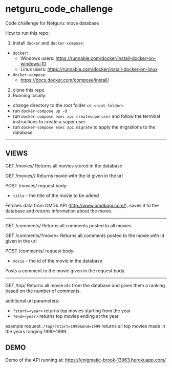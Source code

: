 # netguru_code_challenge
Code challenge for Netguru: move database

How to run this repo:

1. install `docker` and `docker-compose`:
  - `docker`:
    - Windows users: https://runnable.com/docker/install-docker-on-windows-10
    - Linux users: https://runnable.com/docker/install-docker-on-linux
  - `docker-compose`:
    - https://docs.docker.com/compose/install/
  
2. clone this repo
3. Running locally:
  - change directory to the root folder `cd <root-folder>`
  - run `docker-compose up -d`
  - run `docker-compose exec api createsuperuser` and follow the terminal instructions to create a super user
  - run `docker-compose exec api migrate` to apply the migrations to the database
 
------------

  
VIEWS
------------

GET /movies/
Returns all movies stored in the database

GET /movies/<id>/
Returns movie with the id given in the url

POST /movies/
request body:
  - `title` - the title of the movie to be added

Fetches data from OMDb API (http://www.omdbapi.com/), saves it to the database and returns information about the movie.

------------

GET /comments/
Returns all comments posted to all movies.

GET /comments/?movie=<id>
Returns all comments posted to the movie with id given in the url

POST /comments/
request body:
  - `movie` - the id of the movie in the database
  
Posts a comment to the movie given in the request body.

------------

GET /top/
Returns all movie ids from the database and gives them a ranking based on the number of comments.

additional url parameters:
  - `?start=<year>` returns top movies starting from the year <year>
  - `?end=<year>` returns top movies ending at the year <year>

example request: `/top/?start=1990&end=1999` returns all top movies made in the years ranging 1990-1999.

DEMO
----------
Demo of the API running at: https://enigmatic-brook-13963.herokuapp.com/
